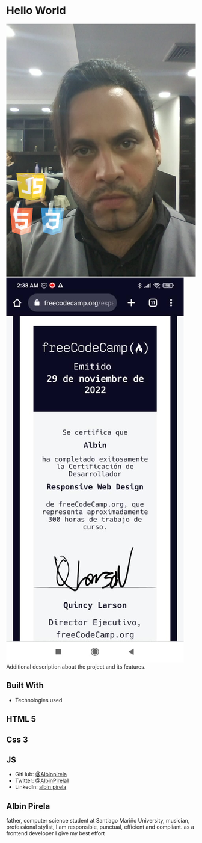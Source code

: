 # Hello World
![screenshot](./Albin%20Pirela.png)
![screenshot](./WhatsApp%20Image%202023-02-06%20at%2018.53.10.jpg)
Additional description about the project and its features.

## Built With
- Technologies used

## HTML 5 
## Css 3
## JS 


- GitHub: [@Albinpirela](https://github.com/Albinpirela)
- Twitter: [@AlbinPirela1](https://twitter.com/AlbinPirela1)
- LinkedIn: [albin pirela](https://www.linkedin.com/in/albin-pirela-21528a222/)

## Albin Pirela
father, computer science student at Santiago Mariño University,
musician, professional stylist,
I am responsible, punctual, efficient and compliant. as a frontend developer I give my best effort
